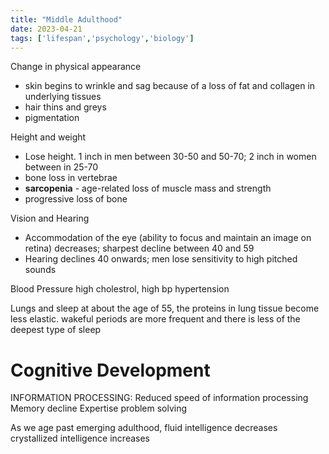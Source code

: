 ```yaml
---
title: "Middle Adulthood"
date: 2023-04-21
tags: ['lifespan','psychology','biology']
---
```



Change in physical appearance
- skin begins to wrinkle and sag because of a loss of fat and collagen in underlying tissues
- hair thins and greys 
- pigmentation

Height and weight 
- Lose height. 1 inch in men between 30-50 and 50-70; 2 inch in women between in 25-70
- bone loss in vertebrae 
- **sarcopenia** - age-related loss of muscle mass and strength
- progressive loss of bone 

Vision and Hearing
- Accommodation of the eye (ability to focus and maintain an image on retina) decreases; sharpest decline between 40 and 59
- Hearing declines 40 onwards; men lose sensitivity to high pitched sounds 

Blood Pressure
	high cholestrol, high bp 
	hypertension 

Lungs and sleep 
	at about the age of 55, the proteins in lung tissue become less elastic.
	wakeful periods are more frequent and there is less of the deepest type of sleep 


# Cognitive Development 
INFORMATION PROCESSING:
Reduced speed of information processing
Memory decline
Expertise
problem solving

As we age past emerging adulthood, fluid intelligence decreases 
crystallized intelligence increases 
